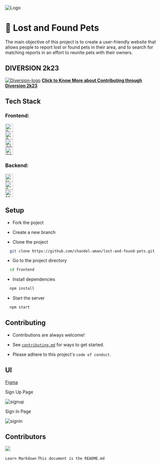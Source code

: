 ![Logo](https://user-images.githubusercontent.com/97614113/215878302-c47ee2ba-1b44-4fe9-8b98-20becadb6fa1.png)

# 🐾 Lost and Found Pets

The main objective of this project is to create a user-friendly website that allows people to report lost or found pets in their area, and to search for matching reports in an effort to reunite pets with their owners.

## DIVERSION 2k23

<a href="https://diversion.tech" alt="diversion2k23">![Diversion-logo](https://user-images.githubusercontent.com/97614113/215878759-401341b3-0f3e-4db3-b816-0c5e06af0fe2.png)</a>
[**Click to Know More about Contributing through Diversion 2k23**](diversion2k23.md)

## Tech Stack

### Frontend:

  <a href="https://github.com/facebook/react">
    <img alt="React" src="https://img.shields.io/badge/React-16.x-61DAFB.svg?style=flat&logo=react" height=25px>
  </a> <br>
  <a href="https://github.com/reduxjs/redux">
    <img alt="Redux" src="https://img.shields.io/badge/Redux-4.0.x-764ABC.svg?style=flat&logo=redux" height=25px>
  </a> <br>
  <a href="https://developer.mozilla.org/en-US/docs/Web/CSS">
    <img alt="CSS" src="https://img.shields.io/badge/CSS-3-1572B6.svg?style=flat&logo=css3" height=25px>
  </a> <br
  <a href="https://github.com/css-modules/css-modules">
    <img alt="CSS Modules" src="https://img.shields.io/badge/CSS%20Modules-v5.x-29b6f6.svg?style=flat&logo=css-modules" height=25px>
  </a>

### Backend:

  <a href="https://nodejs.org/">
    <img alt="Node.js" src="https://img.shields.io/badge/Node.js-14.x-339933.svg?style=flat&logo=node.js" height=25px>
  </a> <br>
  <a href="https://expressjs.com/">
    <img alt="Express" src="https://img.shields.io/badge/Express-4.x-19CEE6.svg?style=flat&logo=express" height=25px>
  </a> <br>
  <a href="https://www.mongodb.com/">
    <img alt="MongoDB" src="https://img.shields.io/badge/MongoDB-4.x-47A248.svg?style=flat&logo=mongodb" height=25px>
  </a>

## Setup

- Fork the poject

- Create a new branch

- Clone the project

```bash
  git clone https://github.com/chandel-aman/lost-and-found-pets.git
```

- Go to the project directory

```bash
  cd frontend
```

- Install dependencies

```bash
  npm install
```

- Start the server

```bash
  npm start
```

## Contributing

- Contributions are always welcome!

- See [`contributing.md`](https://github.com/chandel-aman/lost-and-found-pets/blob/master/contribution.md) for ways to get started.

- Please adhere to this project's `code of conduct`.

## UI

[Figma](https://www.figma.com/file/SnJ2Rzpy1KtgZfqePy3aka/lnfp?node-id=0%3A1&t=wI1uSeu3Z4SCGCJA-1)

Sign Up Page

![signup](https://user-images.githubusercontent.com/97614113/215884631-bda45061-e841-4ea0-9dee-fde6022a1bc3.png)

Sign In Page

![signin](https://user-images.githubusercontent.com/97614113/215885176-2c112f94-07fe-4ed7-b259-6ebbe7e9869a.png)

## Contributors

<a href="https://github.com/chandel-aman/lost-and-found-pets/graphs/contributors">
  <img src="https://contrib.rocks/image?repo=chandel-aman/lost-and-found-pets" />
</a>

`Learn Markdown`
`This document is the README.md`
